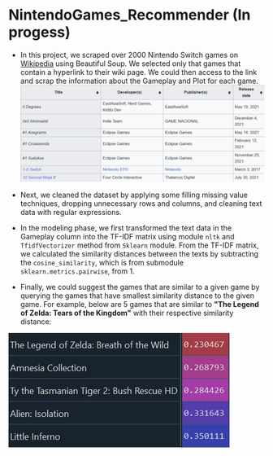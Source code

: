 # NintendoGames_Recommender (In progess)

- In this project, we scraped over 2000 Nintendo Switch games on [Wikipedia](https://en.wikipedia.org/wiki/List_of_Nintendo_Switch_games_(0%E2%80%939_and_A)) using Beautiful Soup. We selected only that games that contain a hyperlink to their wiki page. We could then access to the link and scrap the information about the Gameplay and Plot for each game.
![](https://github.com/nhh979/NintendoGames_Recommender/blob/master/Images/WikiExample.png)
  
- Next, we cleaned the dataset by applying some filling missing value techniques, dropping unnecessary rows and columns, and cleaning text data with regular expressions.
  
- In the modeling phase, we first transformed the text data in the Gameplay column into the TF-IDF matrix using module `nltk` and `TfidfVectorizer` method from `Sklearn` module. From the TF-IDF matrix, we calculated the similarity distances between the texts by subtracting the `cosine_similarity`, which is from submodule `sklearn.metrics.pairwise`, from 1.  
  
- Finally, we could suggest the games that are similar to a given game by querying the games that have smallest similarity distance to the given game. For example, below are 5 games that are similar to **"The Legend of Zelda: Tears of the Kingdom"** with their respective similarity distance:  
  
![](https://github.com/nhh979/NintendoGames_Recommender/blob/master/Images/RecommendedGames.png)

